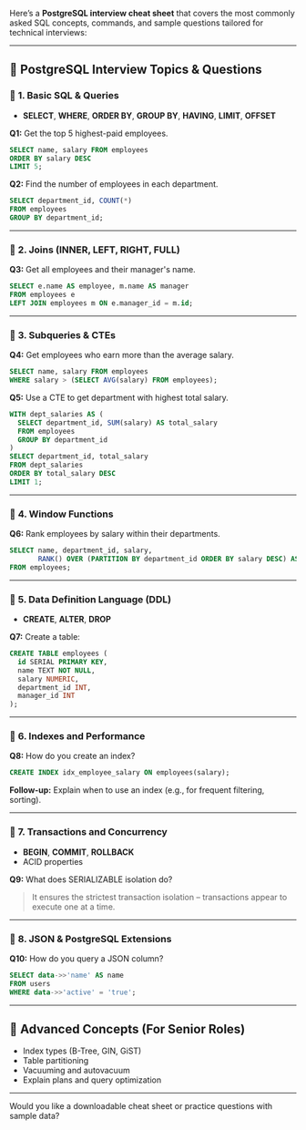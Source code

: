 Here’s a **PostgreSQL interview cheat sheet** that covers the most commonly asked SQL concepts, commands, and sample questions tailored for technical interviews:

---

## 🧠 **PostgreSQL Interview Topics & Questions**

### 🔹 **1. Basic SQL & Queries**

* **SELECT**, **WHERE**, **ORDER BY**, **GROUP BY**, **HAVING**, **LIMIT**, **OFFSET**

**Q1:** Get the top 5 highest-paid employees.

```sql
SELECT name, salary FROM employees
ORDER BY salary DESC
LIMIT 5;
```

**Q2:** Find the number of employees in each department.

```sql
SELECT department_id, COUNT(*) 
FROM employees
GROUP BY department_id;
```

---

### 🔹 **2. Joins (INNER, LEFT, RIGHT, FULL)**

**Q3:** Get all employees and their manager's name.

```sql
SELECT e.name AS employee, m.name AS manager
FROM employees e
LEFT JOIN employees m ON e.manager_id = m.id;
```

---

### 🔹 **3. Subqueries & CTEs**

**Q4:** Get employees who earn more than the average salary.

```sql
SELECT name, salary FROM employees
WHERE salary > (SELECT AVG(salary) FROM employees);
```

**Q5:** Use a CTE to get department with highest total salary.

```sql
WITH dept_salaries AS (
  SELECT department_id, SUM(salary) AS total_salary
  FROM employees
  GROUP BY department_id
)
SELECT department_id, total_salary
FROM dept_salaries
ORDER BY total_salary DESC
LIMIT 1;
```

---

### 🔹 **4. Window Functions**

**Q6:** Rank employees by salary within their departments.

```sql
SELECT name, department_id, salary,
       RANK() OVER (PARTITION BY department_id ORDER BY salary DESC) AS rank
FROM employees;
```

---

### 🔹 **5. Data Definition Language (DDL)**

* **CREATE**, **ALTER**, **DROP**

**Q7:** Create a table:

```sql
CREATE TABLE employees (
  id SERIAL PRIMARY KEY,
  name TEXT NOT NULL,
  salary NUMERIC,
  department_id INT,
  manager_id INT
);
```

---

### 🔹 **6. Indexes and Performance**

**Q8:** How do you create an index?

```sql
CREATE INDEX idx_employee_salary ON employees(salary);
```

**Follow-up:** Explain when to use an index (e.g., for frequent filtering, sorting).

---

### 🔹 **7. Transactions and Concurrency**

* **BEGIN**, **COMMIT**, **ROLLBACK**
* ACID properties

**Q9:** What does SERIALIZABLE isolation do?

> It ensures the strictest transaction isolation – transactions appear to execute one at a time.

---

### 🔹 **8. JSON & PostgreSQL Extensions**

**Q10:** How do you query a JSON column?

```sql
SELECT data->>'name' AS name
FROM users
WHERE data->>'active' = 'true';
```

---

## 🔧 Advanced Concepts (For Senior Roles)

* Index types (B-Tree, GIN, GiST)
* Table partitioning
* Vacuuming and autovacuum
* Explain plans and query optimization

---

Would you like a downloadable cheat sheet or practice questions with sample data?
